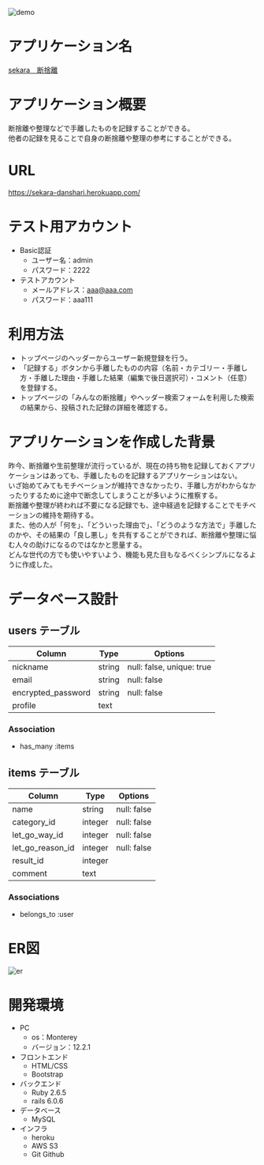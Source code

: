 ![demo](https://gyazo.com/aea72ba0fc5d8665bdad29a9905bebf3.png)

# アプリケーション名

[sekara　断捨離](https://sekara-danshari.herokuapp.com/)

# アプリケーション概要

断捨離や整理などで手離したものを記録することができる。<br>
他者の記録を見ることで自身の断捨離や整理の参考にすることができる。

# URL

https://sekara-danshari.herokuapp.com/

# テスト用アカウント

* Basic認証
  * ユーザー名：admin
  * パスワード：2222
* テストアカウント
  * メールアドレス：aaa@aaa.com
  * パスワード：aaa111


# 利用方法

* トップページのヘッダーからユーザー新規登録を行う。
* 「記録する」ボタンから手離したものの内容（名前・カテゴリー・手離し方・手離した理由・手離した結果（編集で後日選択可）・コメント（任意）を登録する。
* トップページの「みんなの断捨離」やヘッダー検索フォームを利用した検索の結果から、投稿された記録の詳細を確認する。



# アプリケーションを作成した背景

昨今、断捨離や生前整理が流行っているが、現在の持ち物を記録しておくアプリケーションはあっても、手離したものを記録するアプリケーションはない。<br>
いざ始めてみてもモチベーションが維持できなかったり、手離し方がわからなかったりするために途中で断念してしまうことが多いように推察する。<br>
断捨離や整理が終われば不要になる記録でも、途中経過を記録することでモチベーションの維持を期待する。<br>
また、他の人が「何を」、「どういった理由で」、「どうのような方法で」手離したのかや、その結果の「良し悪し」を共有することができれば、断捨離や整理に悩む人々の助けになるのではなかと思量する。<br>
どんな世代の方でも使いやすいよう、機能も見た目もなるべくシンプルになるように作成した。

# データベース設計

## users テーブル

| Column             | Type   | Options                   |
| ------------------ | ------ | ------------------------- |
| nickname           | string | null: false, unique: true |
| email              | string | null: false               |
| encrypted_password | string | null: false               |
| profile            | text   |                           |

### Association

* has_many :items

## items テーブル

| Column           | Type    | Options     |
| ---------------- | ------- | ----------- |
| name             | string  | null: false |
| category_id      | integer | null: false |
| let_go_way_id    | integer | null: false |
| let_go_reason_id | integer | null: false |
| result_id        | integer |             |
| comment          | text    |             |

### Associations

* belongs_to :user

# ER図

![er](https://user-images.githubusercontent.com/102402722/198885026-755962fc-1e66-419b-8aa6-06cdf8bd8ddc.png)

# 開発環境

* PC
  * os：Monterey
  * バージョン：12.2.1
* フロントエンド
  * HTML/CSS
  * Bootstrap
* バックエンド
  * Ruby 2.6.5
  * rails 6.0.6
* データベース
  * MySQL
* インフラ
  * heroku
  * AWS S3
  * Git Github
